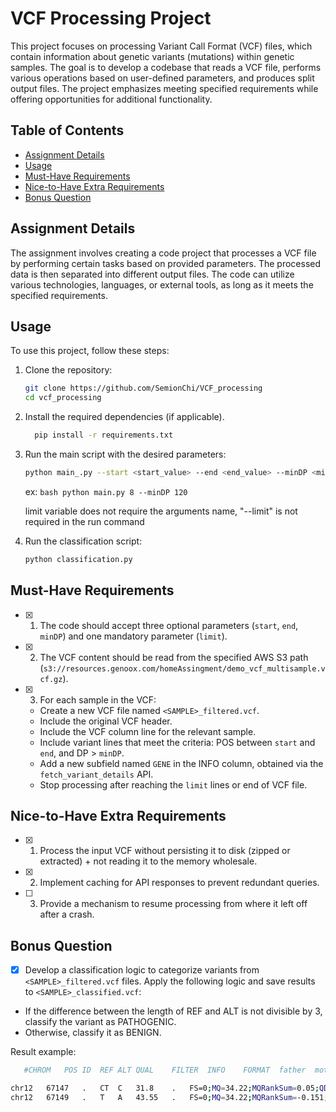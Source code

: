 # VCF Processing Project

This project focuses on processing Variant Call Format (VCF) files, which contain information about genetic variants (mutations) within genetic samples. The goal is to develop a codebase that reads a VCF file, performs various operations based on user-defined parameters, and produces split output files. The project emphasizes meeting specified requirements while offering opportunities for additional functionality.

## Table of Contents
- [Assignment Details](#assignment-details)
- [Usage](#usage)
- [Must-Have Requirements](#must-have-requirements)
- [Nice-to-Have Extra Requirements](#nice-to-have-extra-requirements)
- [Bonus Question](#bonus-question)

## Assignment Details

The assignment involves creating a code project that processes a VCF file by performing certain tasks based on provided parameters. The processed data is then separated into different output files. The code can utilize various technologies, languages, or external tools, as long as it meets the specified requirements.

## Usage

To use this project, follow these steps:

1. Clone the repository:

   ```bash
   git clone https://github.com/SemionChi/VCF_processing
   cd vcf_processing

2. Install the required dependencies (if applicable).
   ```bash
     pip install -r requirements.txt
     ```
3. Run the main script with the desired parameters:

   ```bash
   python main_.py --start <start_value> --end <end_value> --minDP <minDP_value> limit <limit_value>
   ```
   
     ex: 
       ```bash
        python main.py 8 --minDP 120
        ```
     
   limit variable does not require the arguments name, "--limit" is not required in the run command
  
4. Run the classification script:

   ```bash
   python classification.py
   ```

## Must-Have Requirements

- [x] 1. The code should accept three optional parameters (`start`, `end`, `minDP`) and one mandatory parameter (`limit`).
- [x] 2. The VCF content should be read from the specified AWS S3 path (`s3://resources.genoox.com/homeAssingment/demo_vcf_multisample.vcf.gz`).
- [x] 3. For each sample in the VCF:
   - Create a new VCF file named `<SAMPLE>_filtered.vcf`.
   - Include the original VCF header.
   - Include the VCF column line for the relevant sample.
   - Include variant lines that meet the criteria: POS between `start` and `end`, and DP > `minDP`.
   - Add a new subfield named `GENE` in the INFO column, obtained via the `fetch_variant_details` API.
   - Stop processing after reaching the `limit` lines or end of VCF file.

## Nice-to-Have Extra Requirements

- [x] 1. Process the input VCF without persisting it to disk (zipped or extracted) + not reading it to the memory wholesale.
- [x] 2. Implement caching for API responses to prevent redundant queries.
- [ ] 3. Provide a mechanism to resume processing from where it left off after a crash.


## Bonus Question

- [x] Develop a classification logic to categorize variants from `<SAMPLE>_filtered.vcf` files. Apply the following logic and save results to `<SAMPLE>_classified.vcf`:
- If the difference between the length of REF and ALT is not divisible by 3, classify the variant as PATHOGENIC.
- Otherwise, classify it as BENIGN.

Result example:
```bash
   #CHROM	POS	ID	REF	ALT	QUAL	FILTER	INFO	FORMAT	father	mother	proband

chr12	67147	.	CT	C	31.8	.	FS=0;MQ=34.22;MQRankSum=0.05;QD=1.51;ReadPosRankSum=0.854;SOR=0.693;FractionInformativeReads=1;DP=21;AF=0.5;AN=2;AC=1;GENE=FAM138D;CLASSIFICATION=PATHOGENIC;	GT:AD:AF:DP:GQ:PL:SB	./.:.:.:.:.:.:.	./.:.:.:.:.:.:.	0/1:18,3:0.143:21:72:72,0,1180:7,11,1,2
chr12	67149	.	T	A	43.55	.	FS=0;MQ=34.22;MQRankSum=-0.151;QD=2.07;ReadPosRankSum=0.854;SOR=0.693;FractionInformativeReads=1;DP=21;AF=0.5;AN=2;AC=1;GENE=FAM138D;CLASSIFICATION=BENGIN;	GT:AD:AF:DP:GQ:PL:SB	./.:.:.:.:.:.:.	./.:.:.:.:.:.:.	0/1:18,3:0.143:21:72:72,0,1180:7,11,1,2
```
